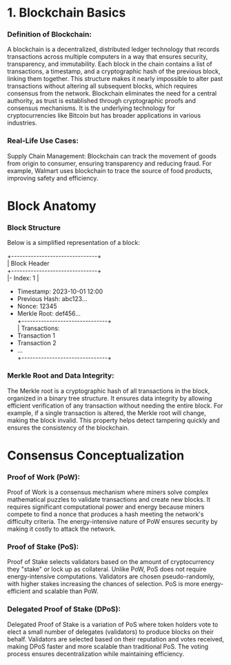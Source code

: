 <h1>1. Blockchain Basics</h1>
<h3>Definition of Blockchain:</h3>
<p>A blockchain is a decentralized, distributed ledger technology that records transactions across multiple computers in a way that ensures security, transparency, and immutability. Each block in the chain contains a list of transactions, a timestamp, and a cryptographic hash of the previous block, linking them together. This structure makes it nearly impossible to alter past transactions without altering all subsequent blocks, which requires consensus from the network. Blockchain eliminates the need for a central authority, as trust is established through cryptographic proofs and consensus mechanisms. It is the underlying technology for cryptocurrencies like Bitcoin but has broader applications in various industries.</p>

<h3>Real-Life Use Cases:</h3>
<p>Supply Chain Management: Blockchain can track the movement of goods from origin to consumer, ensuring transparency and reducing fraud. For example, Walmart uses blockchain to trace the source of food products, improving safety and efficiency.</p>

<h1>Block Anatomy</h1>
<h3>Block Structure</h3>
Below is a simplified representation of a block:

+-------------------------------+<br>
|          Block Header          <br>
+-------------------------------+<br>
|- Index: 1                    |<br>
 - Timestamp: 2023-10-01 12:00 <br>
 - Previous Hash: abc123...    <br>
 - Nonce: 12345                <br>
 - Merkle Root: def456...       <br>
+-------------------------------+ <br>
|     Transactions:         <br>
 - Transaction 1                <br>
 - Transaction 2                <br>
 - ...                         <br>
+-------------------------------+ <br>

<h3>Merkle Root and Data Integrity:</h3>
<p>The Merkle root is a cryptographic hash of all transactions in the block, organized in a binary tree structure. It ensures data integrity by allowing efficient verification of any transaction without needing the entire block. For example, if a single transaction is altered, the Merkle root will change, making the block invalid. This property helps detect tampering quickly and ensures the consistency of the blockchain.</p>

<h1>Consensus Conceptualization</h1>
<h3>Proof of Work (PoW):</h3>
<p>Proof of Work is a consensus mechanism where miners solve complex mathematical puzzles to validate transactions and create new blocks. It requires significant computational power and energy because miners compete to find a nonce that produces a hash meeting the network's difficulty criteria. The energy-intensive nature of PoW ensures security by making it costly to attack the network.</p>

<h3>Proof of Stake (PoS):</h3>
<p>Proof of Stake selects validators based on the amount of cryptocurrency they "stake" or lock up as collateral. Unlike PoW, PoS does not require energy-intensive computations. Validators are chosen pseudo-randomly, with higher stakes increasing the chances of selection. PoS is more energy-efficient and scalable than PoW.</p>

<h3>Delegated Proof of Stake (DPoS):</h3>
<p>Delegated Proof of Stake is a variation of PoS where token holders vote to elect a small number of delegates (validators) to produce blocks on their behalf. Validators are selected based on their reputation and votes received, making DPoS faster and more scalable than traditional PoS. The voting process ensures decentralization while maintaining efficiency.</p>
